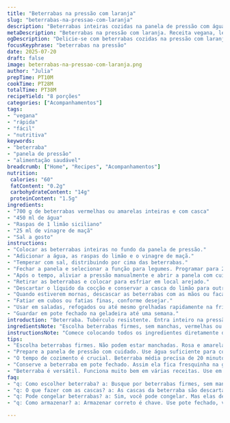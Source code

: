 ```yaml
---
title: "Beterrabas na pressão com laranja"
slug: "beterrabas-na-pressao-com-laranja"
description: "Beterrabas inteiras cozidas na panela de pressão com água, raspas de laranja e vinagre de maçã. Cozimento ajustado entre 20 a 28 minutos conforme o tamanho dos tubérculos. Após cozidas, retiram-se as beterrabas para esfriar, descascar e cortar em pedaços. O líquido da cocção é descartado, mas a casca da laranja pode ser reaproveitada para chás ou aromatizar sobremesas. Prontas, as beterrabas podem ser usadas em saladas ou refogados rápidos. Conservam até 7 dias na geladeira em recipiente fechado. Receita vegana, sem glúten, laticínios e ovos, com toque cítrico e leve acidez."
metaDescription: "Beterrabas na pressão com laranja. Receita vegana, leve e cheia de sabor. Aprenda a fazer em poucos passos e aproveite essa delícia."
ogDescription: "Delicie-se com beterrabas cozidas na pressão com laranja. Receita simples, prática e saborosa. Ótima para saladas e refogados."
focusKeyphrase: "beterrabas na pressão"
date: 2025-07-20
draft: false
image: beterrabas-na-pressao-com-laranja.png
author: "Julia"
prepTime: PT10M
cookTime: PT28M
totalTime: PT38M
recipeYield: "8 porções"
categories: ["Acompanhamentos"]
tags:
- "vegana"
- "rápida"
- "fácil"
- "nutritiva"
keywords:
- "beterraba"
- "panela de pressão"
- "alimentação saudável"
breadcrumb: ["Home", "Recipes", "Acompanhamentos"]
nutrition: 
 calories: "60"
 fatContent: "0.2g"
 carbohydrateContent: "14g"
 proteinContent: "1.5g"
ingredients:
- "700 g de beterrabas vermelhas ou amarelas inteiras e com casca"
- "450 ml de água"
- "Raspas de 1 limão siciliano"
- "25 ml de vinagre de maçã"
- "Sal a gosto"
instructions:
- "Colocar as beterrabas inteiras no fundo da panela de pressão."
- "Adicionar a água, as raspas do limão e o vinagre de maçã."
- "Temperar com sal, distribuindo por cima das beterrabas."
- "Fechar a panela e selecionar a função para legumes. Programar para 20 minutos se as beterrabas forem médias. Aumentar para 28 minutos caso sejam grandes."
- "Após o tempo, aliviar a pressão manualmente e abrir a panela com cuidado."
- "Retirar as beterrabas e colocar para esfriar em local arejado."
- "Descartar o líquido da cocção e conservar a casca do limão para outro uso."
- "Quando estiverem mornas, descascar as beterrabas com as mãos ou faca, a casca sai fácil."
- "Fatiar em cubos ou fatias finas, conforme desejar."
- "Usar em saladas, refogados ou até mesmo grelhadas rapidamente na frigideira com azeite por uns minutos."
- "Guardar em pote fechado na geladeira até uma semana."
introduction: "Beterraba. Tubérculo resistente. Entra inteiro na pressão. Cozinha com limão e um toque de acidez. Vinagre de maçã substitui o branco, mais suave. 700 gramas porque não quer perder sabor nem ficar aguado. Água só para não grudar, muito essencial. Raspas de limão siciliano trazem frescor sem amargar. A casca da laranja ficou de fora, troquei para o cítrico brilhar diferente. Vinte minutos são suficientes para beterrabas médias. Grandes precisam de 28 para amaciar na pressão. Esperar esfriar, portanto, sem pressa para descascar, a pele solta fácil, não queima. Cortar em fatias ou cubos conforme a vontade. Salada, refogado, o que pintar. Aguentam uma semana tranquilas na geladeira, num pote fechado, nada de saco plástico. Receita vegana, zero glúten, sem laticínios nem ovos. Leve, simples, com sabor que deixa um gostinho de quero mais."
ingredientsNote: "Escolha beterrabas firmes, sem manchas, vermelhas ou amarelas, o que tiver à mão. A quantidade de água é variável, o importante é que cubra o fundo da panela, pois a cocção é a vapor, não precisa muita. Raspas de limão siciliano substituem a laranja para um azedinho mais delicado e diferenciado, mas a casca cítrica original pode ser descartada ou reaproveitada em chás ou bolos. Vinagre de maçã é menos agressivo que vinagre de vinho branco, dá um toque mais aromático e levemente adocicado. O sal tem que ser moderado para realçar o sabor sem tirar a doçura natural da beterraba. Armazenar em pote hermético evita que absorvam odores da geladeira, mantendo o sabor fresco por até sete dias. O preparo é facilitado pela panela de pressão que corta bastante o tempo de cozimento, diferente do forno tradicional."
instructionsNote: "Comece colocando todos os ingredientes diretamente dentro da panela de pressão, sem descascar as beterrabas, isso evita perda de nutrientes e cor natural. O sal pode ser espalhado acima para cozinhar junto, garantindo sabor uniforme. Feche bem a panela e selecione o modo legumes ou ajuste manualmente o fogo baixo para manter pressão constante. Para beterrabas médias, use 20 minutos, para maiores, aumente para 28 minutos, para garantir maciez. Respeite o tempo de escurecimento natural para evitar beterraba dura demais ou cozida demais, que pode ficar mole demais. Após o cozimento, libere a pressão manualmente, abra a panela com cuidado para evitar queimaduras. Retire as beterrabas com uma escumadeira, descarte o líquido de cozimento para não ficar amargo e o limão utilizado. Deixe esfriar em área ventilada antes de descascar, a pele sai com facilidade. Fatie ou corte em cubos e prepare conforme preferir, da salada ao sauté rápido na frigideira com azeite, alho ou ervas. Armazenar na geladeira em recipiente fechado traz versatilidade para refeições durante a semana, evitando desperdício."
tips:
- "Escolha beterrabas firmes. Não podem estar manchadas. Rosa e amarelas têm bons sabores. Beterraba muito grande pode cozinhar demais, fique atento a isso. A rapa do limão siciliano traz frescor. Caso não tenha, substitua por limão tahiti. Mas a receita muda o azedinho. Não se esqueça do sal moderado."
- "Prepare a panela de pressão com cuidado. Use água suficiente para cobrir o fundo. Isso evita que grude. Vinagre de maçã é mais suave. Trocar por branco pode deixar o gosto forte. Use para mais sabor, menos ácido. E não se esqueça da casca de laranja. Serve para chá ou um bolo."
- "O tempo de cozimento é crucial. Beterraba média precisa de 20 minutos. Grande, aumenta para 28. Não deixe passar muito o tempo. Cuidado ao liberar a pressão. Abra a panela devagar e longe da face. A beterraba precisa esfriar. Esfriar no lugar arejado. Pode descascar com as mãos, é fácil."
- "Conserve a beterraba em pote fechado. Assim ela fica fresquinha na geladeira. Mantém o sabor por até uma semana. Trocar de pote durante a semana é bom. Assim evita odores indesejados. Aposte nas fatias finas em saladas. Ou dê uma grelhada rápida na frigideira. Sabor pode mudar com alho e ervas."
- "Beterraba é versátil. Funciona muito bem em várias receitas. Use em saladas, refogados ou sopas. É nutritiva e é rica em fibras. Pode acompanhar muitos pratos. Mas não se esqueça de não cozinhar demais. Isso deixa a textura mole. E sabor, um pouco amargo. Mantenha o olho na textura."
faq:
- "q: Como escolher beterraba? a: Busque por beterrabas firmes, sem manchas. Olhe também a cor e frescor. Só assim, vão cozinhar bem. Beterraba mole muda o sabor. Pode ficar aguada e estragar a receita."
- "q: O que fazer com as cascas? a: As cascas da beterraba são descartadas. Mas, a casca do limão é útil. Use em chás. Ou coloque em sobremesas para aroma. Não jogue fora, é valiosa."
- "q: Pode congelar beterrabas? a: Sim, você pode congelar. Mas elas devem estar cozidas primeiro. Aproveite bem o tempo, mas faça isso com cuidado. Não deixe por muito tempo, perde textura e sabor."
- "q: Como armazenar? a: Armazenar correto é chave. Use pote fechado, vidro é melhor. Fica fresquinha. Em saquinhos, absorve odores da geladeira. Mantenha longe de outros alimentos."

---
```

